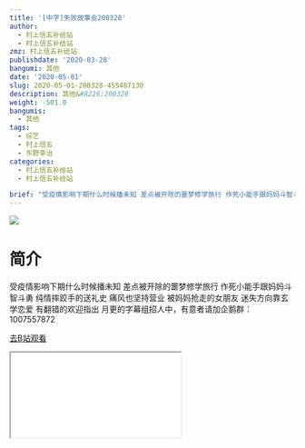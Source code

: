 ```yaml
---
title: '[中字]失败故事会200328'
author:
  - 村上信五补给站
  - 村上信五补给站
zmz: 村上信五补给站
publishdate: '2020-03-28'
bangumi: 其他
date: '2020-05-01'
slug: 2020-05-01-200328-455487130
description: 其他&#8226;200328
weight: -501.0
bangumis:
  - 其他
tags:
  - 综艺
  - 村上信五
  - 东野幸治
categories:
  - 村上信五补给站
  - 村上信五补给站

brief: "受疫情影响下期什么时候播未知 差点被开除的噩梦修学旅行 作死小能手跟妈妈斗智斗勇 纯情摔跤手的送礼史 痛风也坚持营业 被妈妈抢走的女朋友 迷失方向靠玄学恋爱 有翻错的欢迎指出 月更的字幕组招人中，有意者请加企鹅群：1007557872"
---
```

![](https://raw.githubusercontent.com/tcgriffith/owaraisite/master/static/tmpimg/40832ca5a15aaa74e7bbdc1651d608f4240c99f6.jpg.480.jpg)
# 简介  
受疫情影响下期什么时候播未知
差点被开除的噩梦修学旅行
作死小能手跟妈妈斗智斗勇
纯情摔跤手的送礼史
痛风也坚持营业
被妈妈抢走的女朋友
迷失方向靠玄学恋爱
有翻错的欢迎指出
月更的字幕组招人中，有意者请加企鹅群：1007557872  

[去B站观看](https://www.bilibili.com/video/av455487130/)
<div class ="resp-container"><iframe class="testiframe" src="//player.bilibili.com/player.html?aid=455487130"", scrolling="no", allowfullscreen="true" > </iframe></div> 
